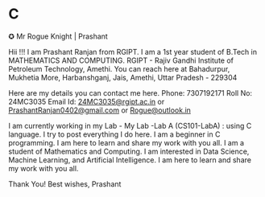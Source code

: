 # C
✪ Mr Rogue Knight | Prashant 

Hii !!! I am Prashant Ranjan from RGIPT.
I am a 1st year student of B.Tech in MATHEMATICS AND COMPUTING.
RGIPT - Rajiv Gandhi Institute of Petroleum Technology, Amethi.
You can reach here at Bahadurpur, Mukhetia More, Harbanshganj, Jais, Amethi, Uttar Pradesh - 229304

Here are my details you can contact me here.
Phone: 7307192171
Roll No: 24MC3035
Email Id: 24MC3035@rgipt.ac.in or PrashantRanjan0402@gmail.com or Rogue@outlook.in

I am currently working in my Lab - My Lab -Lab A (CS101-LabA) : using C language. I try to post everything  I do here. I am a beginner in C programming. I am here to learn and share my work  with you all. I am a student of Mathematics and Computing. I am interested in Data Science,  Machine Learning, and Artificial Intelligence. I am here to learn and share my work with you all.

Thank You!
Best wishes,
Prashant